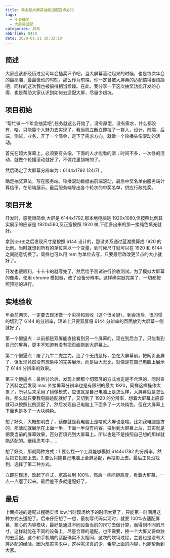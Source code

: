 ```yaml
---
title: 年会超大屏幕抽奖适配要点必知
tags:
  - 年会抽奖
  - 大屏幕适配
categories: 其他
abbrlink: 8418
date: 2020-01-21 10:32:10
---
```


## 简述

大家应该都经历过公司年会抽奖环节吧，当大屏幕滚动起来的时候，也是每次年会的最高潮，最最激动的时刻。那么作为前端，你一定曾被大屏幕的适配搞得很烦躁吧，同样的这次我也被搞得相当烦躁。在此，我分享一下这次抽奖功能开发的心得，也是帮助大家认识到如何去适配大屏，尽量少趟坑。

## 项目初始

“帮忙做一个年会抽奖吧”,任务就这么开始了，没有原型，没有需求，什么都没有，哈，只能靠个人魅力去实现了。我当机立断立即拉了一群人，设计，前端，后端，测试，业务，开了一个简会，定下了需求方向，就做一个轮播头像滚动的活动。

首先在超大屏幕上，必须要有头像，下面的人才能看的清；时间不多，一次性的活动，就做个轮播滚动就好了，不做花里胡哨的了。

然后确定了大屏幕分辨率为：6144x1792 (24/7) 。

确定抽奖算法，写在服务端。轮播滚动数据由前端滚动，最后中奖名单由服务端计算给予，在前端展示。最后服务端导出各个轮次的中奖名单，供应行政兑奖。

## 项目开发

开发时，感觉很简单,大屏是 6144x1792,那本地电脑是 1920x1080,但按照比例其实展示的应该是 1920x560,反正宽按照 1920 做,下面多出来的那一接纯色填充就好。

拿到`设计图`之后发现尺寸是按照 6144 设计的，那没关系通过蓝湖换算成 1920 的比例。当时就想到所有的单位乘以一个变量，到时候尺寸就可以在 1920 和 6144 之间随意切换了。同样也可以用 rem 为单位去写，只要最后改改更节点的大小就好了。

开发也很顺利，卡卡卡的就写完了，然后给予测试进行验收测试。为了模拟大屏幕的像素，使用 chrome 模拟器，改了设备分辨率。这样确实挺完美了，一切都按照预期的进行。

## 实地验收

年会前两天，一定要去现场做一个彩排和验收（这个很关键）。到会场后，很习惯的切到了 6144 的分辨率，理论上只要双屏将 6144 分辨率的页面放到大屏幕一侧就好了。

第一个懵逼点：以前都是双屏能直接看到另一个屏幕的，现在到后台了，只能看到自己的屏幕，更本不知道有没有把页面拖到大屏幕上。

第二个懵逼点：废了九牛二虎之力，连了个无线鼠标，坐在大屏幕前，把网页全屏了，但发现竟然没有想象中的完美展示，而是巨大无比，就像是在自己电脑上展示了 6144 分辨率的效果。

第三个懵逼点：最后讨论后，发现上面那个切双屏的方式肯定是不合理的，同时查了资料之后发现 mac 外接屏幕分辨率也是有限制的最大 1920，同样这样操作太累了，所以后来采用了镜像模式，应该就是自己电脑上是怎么样，大屏幕就是怎么样。那么就只要我电脑适配就好了，又切到了 1920 的分辨率，想着大屏幕上应该就可以按照比例适配了。然后发现自己电脑上下面多了一大块纯色，但在大屏幕上下面也是多了一大块纯色。

想了好久，大概想明白了，镜像就是我电脑上是啥就大屏也是啥。比如我电脑是方的，那活动就展示在上面一半，下面一半没有内容，投射到大屏幕上后，其实就是把我当前的屏幕效果，百分百填充到大屏幕上。所以也是不是按照自己想的那样就能适配的。继续思考中......

想了好久，那就两种方式：1.要么找一个工具能够模拟 6144x1792 的分辨率，然后把它投影上去。2.要么只能自己电脑上全屏适配，再投影上去。最后工具没找到，选择了第二种方式。

立即在现场，改起了样式，宽高拉到 100%，然后一些间距高度，看着大屏幕，一点一点磨了起来。最后差不多就适配好了。

## 最后

上面描述的适配过程确实很 low,当时现场给予的时间太紧了，只能第一时间用这种方式去适配了。后来仔细想了一想，最初写代码实现时，就要 100%去适配屏幕，核心的内容模块，最好是通过不同设备当前的尺寸去做计算，而得到不同的尺寸，这样就能在不同的设备上，尽量合理的适配。也不需要，换一个大屏又要单独的去适配。这个和手机端的适配确实不太相同，这次的坎坷过程，主要也是没有大屏适配的经验。因为现实需求中，这种需求真的少，希望上面的内容，也能帮助到大家。
